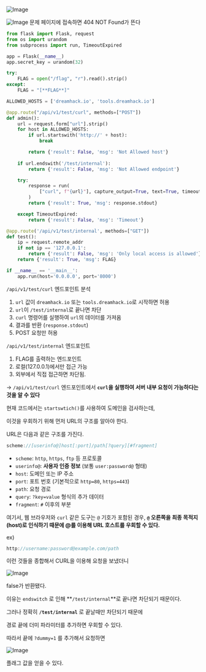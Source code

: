 ![Image](https://github.com/user-attachments/assets/2a06cdd3-591f-4bef-9dc8-fe66c5de5029)

![Image](https://github.com/user-attachments/assets/fba01ca5-a162-4b3f-b17f-40c8d10c3689)
문제 페이지에 접속하면 404 NOT Found가 뜬다

```python
from flask import Flask, request
from os import urandom
from subprocess import run, TimeoutExpired

app = Flask(__name__)
app.secret_key = urandom(32)

try:
    FLAG = open("/flag", "r").read().strip()
except:
    FLAG = "[**FLAG**]"

ALLOWED_HOSTS = ['dreamhack.io', 'tools.dreamhack.io']

@app.route("/api/v1/test/curl", methods=["POST"])
def admin():
    url = request.form["url"].strip()
    for host in ALLOWED_HOSTS:
        if url.startswith('http://' + host):
            break

        return {'result': False, 'msg': 'Not Allowed host'}
    
    if url.endswith('/test/internal'):
        return {'result': False, 'msg': 'Not Allowed endpoint'}

    try:
        response = run(
            ["curl", f"{url}"], capture_output=True, text=True, timeout=1
        )
        return {'result': True, 'msg': response.stdout}

    except TimeoutExpired:
        return {'result': False, 'msg': 'Timeout'}

@app.route('/api/v1/test/internal', methods=["GET"])
def test():
    ip = request.remote_addr
    if not ip == '127.0.0.1':
        return {'result': False, 'msg': 'Only local access is allowed'}
    return {'result': True, 'msg': FLAG}

if __name__ == '__main__':
    app.run(host='0.0.0.0', port='8000')
```

`/api/v1/test/curl` 엔드포인트 분석

1. `url` 값이 `dreamhack.io` 또는 `tools.dreamhack.io`로 시작하면 허용
2. `url`이 `/test/internal`로 끝나면 차단
3. `curl` 명령어를 실행하여 `url`의 데이터를 가져옴
4. 결과를 반환 (`response.stdout`)
5. POST 요청만 허용

`/api/v1/test/internal` 엔드포인트

1. FLAG를 출력하는 엔드포인트
2. 로컬(127.0.0.1)에서만 접근 가능
3. 외부에서 직접 접근하면 차단됨.

→ `/api/v1/test/curl` 엔드포인트에서 **`curl`을 실행하여 서버 내부 요청이 가능하다는 것을 알 수 있다**

현재 코드에서는 `startswtich()`를 사용하여 도메인을 검사하는데,

이것을 우회하기 위해 먼저 URL의 구조를 알아야 한다.

URL은 다음과 같은 구조를 가진다.

```c
scheme://[userinfo@]host[:port]/path[?query][#fragment]
```

- `scheme`: `http`, `https`, `ftp` 등 프로토콜
- `userinfo@`: **사용자 인증 정보** (보통 `user:password@` 형태)
- `host`: 도메인 또는 IP 주소
- `port`: 포트 번호 (기본적으로 `http=80`, `https=443`)
- `path`: 요청 경로
- `query`: `?key=value` 형식의 추가 데이터
- `fragment`: `#` 이후의 부분

여기서, 웹 브라우저와 `curl` 같은 도구는 `@` 기호가 포함된 경우, **`@` 오른쪽을 최종 목적지(host)로 인식하기 때문에 @를 이용해 URL 호스트를 우회할 수 있다.**

ex)

```c
http://username:password@example.com/path
```

이런 것들을 종합해서 CURL을 이용해 요청을 보냈더니

![Image](https://github.com/user-attachments/assets/9db5de14-6441-47d0-8293-a4a4371588d2)

false가 반환됐다.

이유는 `endswitch` 로 인해 **`/test/internal`**로 끝나면 차단되기 때문이다.

그러나 정확히 **`/test/internal`** 로 끝날때만 차단되기 때문에

경로 끝에 더미 파라미터를 추가하면 우회할 수 있다.

따라서 끝에 `?dummy=1`  를 추가해서 요청하면


![Image](https://github.com/user-attachments/assets/482c21dd-a6f8-465e-9f1a-9ab58a14b8c6)

플래그 값을 얻을 수 있다.